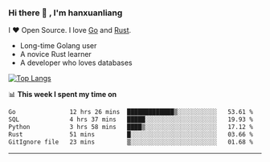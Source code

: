 ### Hi there 👋 , I'm hanxuanliang

<!--
**hanxuanliang/hanxuanliang** is a ✨ _special_ ✨ repository because its `README.md` (this file) appears on your GitHub profile.

Here are some ideas to get you started:

- 🔭 I’m currently working on ...
- 🌱 I’m currently learning ...
- 👯 I’m looking to collaborate on ...
- 🤔 I’m looking for help with ...
- 💬 Ask me about ...
- 📫 How to reach me: ...
- 😄 Pronouns: ...
- ⚡ Fun fact: ...
-->
I ❤ Open Source. I love [Go](https://golang.org) and [Rust](https://www.rust-lang.org/zh-CN/).

* Long-time Golang user
* A novice Rust learner
* A developer who loves databases

[![Top Langs](https://github-readme-stats.vercel.app/api?username=hanxuanliang&show_icons=true&count_private=true&line_height=40)](https://github.com/anuraghazra/github-readme-stats)

📊 **This week I spent my time on**
<!--START_SECTION:waka-->

```txt
Go               12 hrs 26 mins  █████████████▒░░░░░░░░░░░   53.61 %
SQL              4 hrs 37 mins   █████░░░░░░░░░░░░░░░░░░░░   19.93 %
Python           3 hrs 58 mins   ████▒░░░░░░░░░░░░░░░░░░░░   17.12 %
Rust             51 mins         █░░░░░░░░░░░░░░░░░░░░░░░░   03.66 %
GitIgnore file   23 mins         ▒░░░░░░░░░░░░░░░░░░░░░░░░   01.68 %
```

<!--END_SECTION:waka-->

***
